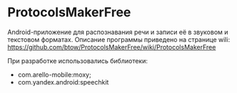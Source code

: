 # ProtocolsMakerFree
Android-приложение для распознавания речи и записи её в звуковом и текстовом форматах.
Описание программы приведено на странице wili: https://github.com/btow/ProtocolsMakerFree/wiki/ProtocolsMakerFree

При разработке использовались библиотеки:
- com.arello-mobile:moxy;
- com.yandex.android:speechkit
